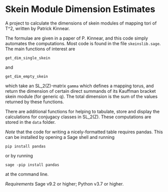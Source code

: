 # Skein Module Dimension Estimates

A project to calculate the dimensions of skein modules of mapping tori of T^2, written by Patrick Kinnear.

The formulae are given in a paper of P. Kinnear, and this code simply automates the computations. Most code is found in the file `skeinslib.sage`. The main functions of interest are

`get_dim_single_skein`

and

`get_dim_empty_skein`

which take an SL_2(Z)-matrix `gamma` which defines a mapping torus, and return the dimension of certain direct summands of its Kauffman bracket skein module (for generic q). The total dimension is the sum of the values returned by these functions.

There are additional functions for helping to tabulate, store and display the calculations for conjugacy classes in SL_2(Z). These computations are stored in the `data` folder.

*Note* that the code for writing a nicely-formatted table requires pandas. This can be installed by opening a
Sage shell and running

`pip install pandas`

or by running

`sage -pip install pandas`

at the command line.

*Requirements* Sage v9.2 or higher; Python v3.7 or higher.
